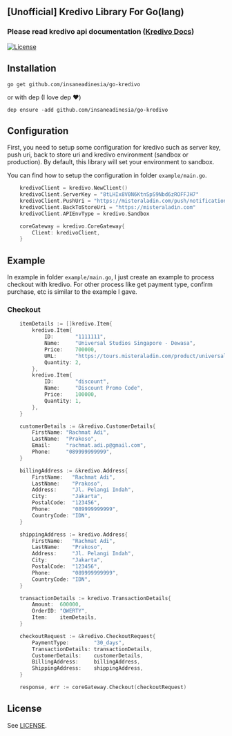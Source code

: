 ## [Unofficial] Kredivo Library For Go(lang)

### Please read kredivo api documentation ([Kredivo Docs](https://doc.kredivo.com/))

[![License](https://img.shields.io/badge/License-Apache%202.0-blue.svg)](https://github.com/insaneadinesia/go-kredivo/blob/master/LICENSE)

## Installation
```shell
go get github.com/insaneadinesia/go-kredivo
```
or with dep (I love dep :heart:)
```shell
dep ensure -add github.com/insaneadinesia/go-kredivo
```
## Configuration
First, you need to setup some configuration for kredivo such as server key, push uri, back to store uri and kredivo environment (sandbox or production). By default, this library will set your environment to sandbox.

You can find how to setup the configuration in folder `example/main.go`.
```go
    kredivoClient = kredivo.NewClient()
    kredivoClient.ServerKey = "8tLHIx8V0N6KtnSpS9Nbd6zROFFJH7"
    kredivoClient.PushUri = "https://misteraladin.com/push/notification"
    kredivoClient.BackToStoreUri = "https://misteraladin.com"
    kredivoClient.APIEnvType = kredivo.Sandbox

    coreGateway = kredivo.CoreGateway{
        Client: kredivoClient,
    }
```
## Example
In example in folder `example/main.go`, I just create an example to process checkout with kredivo. For other process like get payment type, confirm purchase, etc is similar to the example I gave.
### Checkout
```go
	itemDetails := []kredivo.Item{
		kredivo.Item{
			ID:       "1111111",
			Name:     "Universal Studios Singapore - Dewasa",
			Price:    700000,
			URL:      "https://tours.misteraladin.com/product/universal-studios-singapore/",
			Quantity: 2,
		},
		kredivo.Item{
			ID:       "discount",
			Name:     "Discount Promo Code",
			Price:    100000,
			Quantity: 1,
		},
	}

	customerDetails := &kredivo.CustomerDetails{
		FirstName: "Rachmat Adi",
		LastName:  "Prakoso",
		Email:     "rachmat.adi.p@gmail.com",
		Phone:     "089999999999",
	}

	billingAddress := &kredivo.Address{
		FirstName:   "Rachmat Adi",
		LastName:    "Prakoso",
		Address:     "Jl. Pelangi Indah",
		City:        "Jakarta",
		PostalCode:  "123456",
		Phone:       "089999999999",
		CountryCode: "IDN",
	}

	shippingAddress := kredivo.Address{
		FirstName:   "Rachmat Adi",
		LastName:    "Prakoso",
		Address:     "Jl. Pelangi Indah",
		City:        "Jakarta",
		PostalCode:  "123456",
		Phone:       "089999999999",
		CountryCode: "IDN",
	}

	transactionDetails := kredivo.TransactionDetails{
		Amount:  600000,
		OrderID: "QWERTY",
		Item:    itemDetails,
	}

	checkoutRequest := &kredivo.CheckoutRequest{
		PaymentType:        "30_days",
		TransactionDetails: transactionDetails,
		CustomerDetails:    customerDetails,
		BillingAddress:     billingAddress,
		ShippingAddress:    shippingAddress,
	}

	response, err := coreGateway.Checkout(checkoutRequest)
```
## License
See [LICENSE](https://github.com/insaneadinesia/go-kredivo/blob/master/LICENSE).

